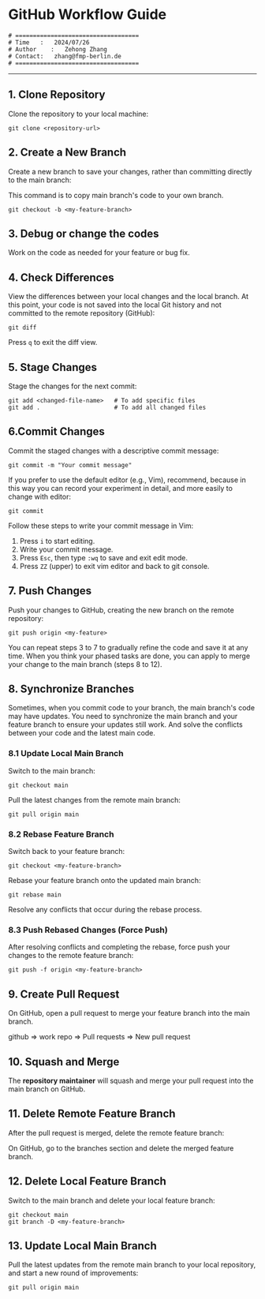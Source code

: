 # GitHub Workflow Guide

```
# ===================================
# Time	 :   2024/07/26
# Author	:   Zehong Zhang
# Contact:   zhang@fmp-berlin.de
# ===================================
```

---

## 1. Clone Repository

Clone the repository to your local machine:

```
git clone <repository-url>
```

## 2. Create a New Branch

Create a new branch to save your changes, rather than committing directly to the main branch:

This command is to copy main branch's code to your own branch.

```
git checkout -b <my-feature-branch>
```

## 3. Debug or change the codes

Work on the code as needed for your feature or bug fix.

## 4. Check Differences

View the differences between your local changes and the local branch. At this point, your code is not saved into the local Git history and not committed to the remote repository (GitHub):

```
git diff
```

Press `q` to exit the diff view.

## 5. Stage Changes

Stage the changes for the next commit:

```
git add <changed-file-name>   # To add specific files
git add .                     # To add all changed files
```

## 6.Commit Changes

Commit the staged changes with a descriptive commit message:

```
git commit -m "Your commit message"
```

If you prefer to use the default editor (e.g., Vim), recommend, because in this way you can record your experiment in detail, and more easily to change with editor:

```
git commit
```

Follow these steps to write your commit message in Vim:

1. Press `i` to start editing.
2. Write your commit message.
3. Press `Esc`, then type `:wq` to save and exit edit mode.
4. Press `ZZ` (upper) to exit vim editor and back to git console.

## 7. Push Changes

Push your changes to GitHub, creating the new branch on the remote repository:

```
git push origin <my-feature>
```

You can repeat steps 3 to 7 to gradually refine the code and save it at any time. When you think your phased tasks are done, you can apply to merge your change to the main branch (steps 8 to 12).

## 8. Synchronize Branches

Sometimes, when you commit code to your branch, the main branch's code may have updates. You need to synchronize the main branch and your feature branch to ensure your updates still work. And solve the conflicts between your code and the latest main code.

### 8.1 Update Local Main Branch

Switch to the main branch:

```
git checkout main
```

Pull the latest changes from the remote main branch:

```
git pull origin main
```

### 8.2 Rebase Feature Branch

Switch back to your feature branch:

```
git checkout <my-feature-branch>
```

Rebase your feature branch onto the updated main branch:

```
git rebase main
```

Resolve any conflicts that occur during the rebase process.

### 8.3 Push Rebased Changes (Force Push)

After resolving conflicts and completing the rebase, force push your changes to the remote feature branch:

```
git push -f origin <my-feature-branch>
```

## 9. Create Pull Request

On GitHub, open a pull request to merge your feature branch into the main branch.

github => work repo => Pull requests => New pull request

## 10. Squash and Merge

The **repository maintainer** will squash and merge your pull request into the main branch on GitHub.

## 11. Delete Remote Feature Branch

After the pull request is merged, delete the remote feature branch:

On GitHub, go to the branches section and delete the merged feature branch.

## 12. Delete Local Feature Branch

Switch to the main branch and delete your local feature branch:

```
git checkout main
git branch -D <my-feature-branch>
```

## 13. Update Local Main Branch

Pull the latest updates from the remote main branch to your local repository, and start a new round of improvements:

```
git pull origin main
```

